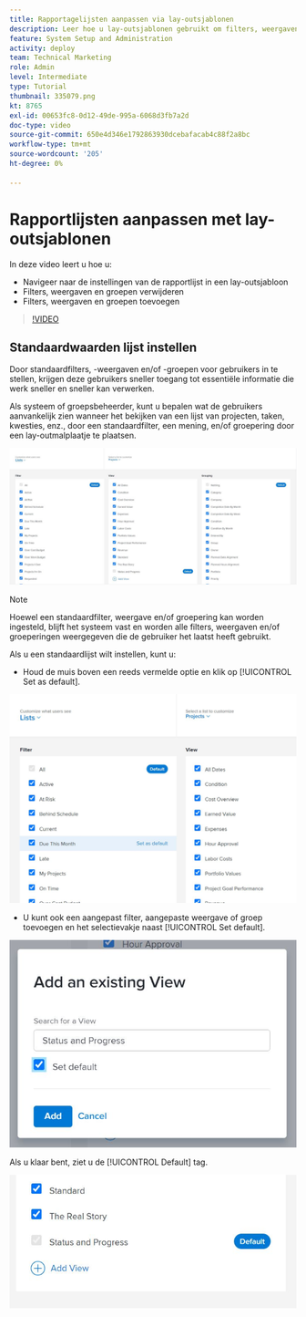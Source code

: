 ```yaml
---
title: Rapportagelijsten aanpassen via lay-outsjablonen
description: Leer hoe u lay-outsjablonen gebruikt om filters, weergaven en groepen toe te voegen en te verwijderen uit de rapportlijsten.
feature: System Setup and Administration
activity: deploy
team: Technical Marketing
role: Admin
level: Intermediate
type: Tutorial
thumbnail: 335079.png
kt: 8765
exl-id: 00653fc8-0d12-49de-995a-6068d3fb7a2d
doc-type: video
source-git-commit: 650e4d346e1792863930dcebafacab4c88f2a8bc
workflow-type: tm+mt
source-wordcount: '205'
ht-degree: 0%

---
```


# Rapportlijsten aanpassen met lay-outsjablonen

In deze video leert u hoe u:

* Navigeer naar de instellingen van de rapportlijst in een lay-outsjabloon
* Filters, weergaven en groepen verwijderen
* Filters, weergaven en groepen toevoegen

>[!VIDEO](https://video.tv.adobe.com/v/335079/?quality=12&learn=on)

## Standaardwaarden lijst instellen

Door standaardfilters, -weergaven en/of -groepen voor gebruikers in te stellen, krijgen deze gebruikers sneller toegang tot essentiële informatie die werk sneller en sneller kan verwerken.

Als systeem of groepsbeheerder, kunt u bepalen wat de gebruikers aanvankelijk zien wanneer het bekijken van een lijst van projecten, taken, kwesties, enz., door een standaardfilter, een mening, en/of groepering door een lay-outmalplaatje te plaatsen.

![Lay-outsjabloon [!UICONTROL Lists] venster](assets/admin-fund-layout-template-default-lists-1-1.JPG)

>[!NOTE]
>
>Hoewel een standaardfilter, weergave en/of groepering kan worden ingesteld, blijft het systeem vast en worden alle filters, weergaven en/of groeperingen weergegeven die de gebruiker het laatst heeft gebruikt.


Als u een standaardlijst wilt instellen, kunt u:

* Houd de muis boven een reeds vermelde optie en klik op [!UICONTROL Set as default].

![Lay-outsjabloon [!UICONTROL Lists] venster met [!UICONTROL Set as default] visible](assets/admin-fund-layout-template-default-lists-1-2.JPG)

* U kunt ook een aangepast filter, aangepaste weergave of groep toevoegen en het selectievakje naast [!UICONTROL Set default].

![[!UICONTROL Add an existing View] venster](assets/admin-fund-layout-template-default-lists-1-3.JPG)

Als u klaar bent, ziet u de [!UICONTROL Default] tag.

![[!UICONTROL Default] tag naast lijstoptie](assets/admin-fund-layout-template-default-lists-1-4.JPG)
